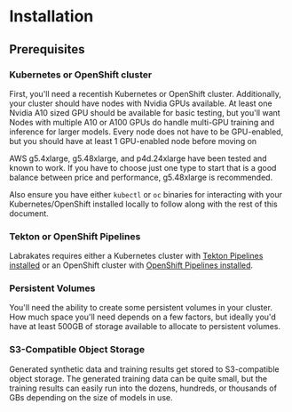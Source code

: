 # Installation

## Prerequisites

### Kubernetes or OpenShift cluster

First, you'll need a recentish Kubernetes or OpenShift
cluster. Additionally, your cluster should have nodes with Nvidia GPUs
available. At least one Nvidia A10 sized GPU should be available for
basic testing, but you'll want Nodes with multiple A10 or A100 GPUs do
handle multi-GPU training and inference for larger models. Every node
does not have to be GPU-enabled, but you should have at least 1
GPU-enabled node before moving on

AWS g5.4xlarge, g5.48xlarge, and p4d.24xlarge have been tested and
known to work. If you have to choose just one type to start that is a
good balance between price and performance, g5.48xlarge is
recommended.

Also ensure you have either `kubectl` or `oc` binaries for interacting
with your Kubernetes/OpenShift installed locally to follow along with
the rest of this document.

### Tekton or OpenShift Pipelines

Labrakates requires either a Kubernetes cluster with [Tekton Pipelines
installed](https://tekton.dev/docs/installation/) or an OpenShift
cluster with [OpenShift Pipelines
installed](https://docs.openshift.com/pipelines/1.14/install_config/installing-pipelines.html).

### Persistent Volumes

You'll need the ability to create some persistent volumes in your
cluster. How much space you'll need depends on a few factors, but
ideally you'd have at least 500GB of storage available to allocate to
persistent volumes.

### S3-Compatible Object Storage

Generated synthetic data and training results get stored to
S3-compatible object storage. The generated training data can be quite
small, but the training results can easily run into the dozens,
hundreds, or thousands of GBs depending on the size of models in use.
